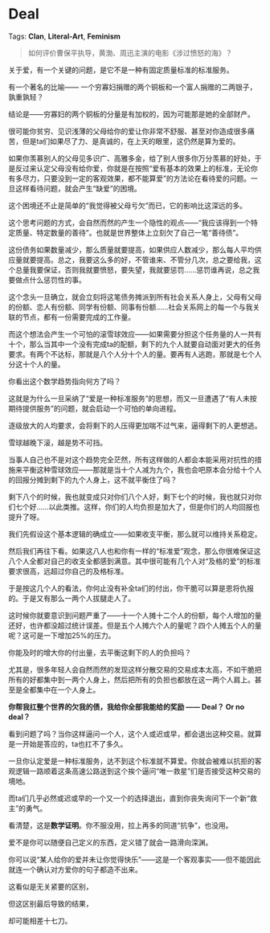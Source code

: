 # Deal

Tags: **Clan**, **Literal-Art**, **Feminism**

> 如何评价曹保平执导，黄渤、周迅主演的电影《涉过愤怒的海》？



关于爱，有一个关键的问题，是它不是一种有固定质量标准的标准服务。

有一个著名的比喻—— 一个穷寡妇捐赠的两个铜板和一个富人捐赠的二两银子，孰重孰轻？

结论是——穷寡妇的两个铜板的分量是有加权的，因为可能那是她的全部财产。

很可能你贫穷、见识浅薄的父母给你的爱让你非常不舒服、甚至对你造成很多痛苦，但是ta们如果尽了力、是真诚的，在上天的眼里，这仍然是算为爱的。

如果你羡慕别人的父母见多识广、高雅多金，给了别人很多你万分羡慕的好处，于是反过来认定父母没有给你爱，你就是在按照“爱有基本的效果上的标准，无论你有多尽力，只要没到一定的客观效果，都不能算爱”的方法论在看待爱的问题。一旦这样看待问题，就会产生“缺爱”的困境。

这个困境还不止是简单的“我觉得被父母亏欠”而已，它的影响比这深远的多。

这个思考问题的方式，会自然而然的产生一个隐性的观点——“我应该得到一个特定质量、特定数量的善待”。也就是世界整体上立刻欠了自己一笔“善待债”。

这份债务如果数量减少，那么质量就要提高，如果供应人数减少，那么每人平均供应量就要提高。总之，我要这么多的好，不管谁来、不管分几次，总之要给我，这个总量我要保证，否则我就要愤怒，要失望，我就要惩罚……惩罚谁再说，总之我要做点什么惩罚性的事。

这个念头一旦确立，就会立刻将这笔债务摊派到所有社会关系人身上，父母有父母的份额、恋人有份额、同学有份额、同事有份额……社会关系网上的每一个与我关联的节点，都有一份需要完成的工作量。

而这个想法会产生一个可怕的滚雪球效应——如果需要分担这个任务量的人一共有十个，那么当其中一个没有完成ta的配额，剩下的九个人就要自动面对更大的任务要求。有两个不达标，那就是八个人分十个人的量。要再有人逃跑，那就是七个人分这十个人的量。

你看出这个数学趋势指向何方了吗？

这就是为什么一旦采纳了“爱是一种标准服务”的思想，而又一旦遭遇了“有人未按期待提供服务”的问题，就会启动一个可怕的单向进程。

逐级放大的人均要求，会将剩下的人压得更加喘不过气来，逼得剩下的人更想逃。

雪球越晚下滚，越是势不可挡。

当事人自己也不是对这个趋势完全茫然，所有这样做的人都会本能采用对抗性的措施来平衡这种雪球效应——那就是当十个人减为九个，我也会吧原本会分给十个人的回报分摊到剩下的九个人身上，这不就平衡住了吗？

剩下八个的时候，我也就变成只对你们八个人好，剩下七个的时候，我也就只对你们七个好……以此类推。这样，你们的人均负担是加大了，但是你们的人均回报也提升了呀。

我们先假设这个基本逻辑的确成立——如果收支平衡，那么就可以维持关系稳定。

然后我们再往下看。如果这八人也和你有一样的“标准爱”观念，那么你很难保证这八个人全都对自己的收支全都感到满意。其中很可能有几个人对“及格的爱”的标准要求很高，远超过你自己的及格标准。

于是按这几个人的看法，你何止没有补全ta们的付出，你干脆可以算是恩将仇报的。于是又有那么一两个人拔腿走人了。

这时候你就要意识到问题严重了——十一个人摊十二个人的份额，每个人增加的量还好，也许都没超过统计误差。但是五个人摊六个人的量呢？四个人摊五个人的量呢？这可是一下增加25%的压力。

你能及时的增大你的付出量，去平衡这剩下的人的负担吗？

尤其是，很多年轻人会自然而然的发现这样分散交易的交易成本太高，不如干脆把所有的好都集中到一两个人身上，然后把所有的负担也都放在这一两个人肩上。甚至是全都集中在一个人身上。

**你帮我扛整个世界的欠我的债，我给你全部我能给的奖励 —— Deal？ Or no deal？**

看到问题了吗？当你这样逼问一个人，这个人或迟或早，都会退出这种交易。就算是一开始是答应的，ta也扛不了多久。

一旦你认定爱是一种标准服务，达不到这个标准就不算爱。你就会被难以抗拒的客观逻辑一路顺着这条高速公路送到这个挨个逼问“唯一救星”们是否接受这种交易的境地。

而ta们几乎必然或迟或早的一个又一个的选择退出，直到你丧失询问下一个新“救主”的勇气。

看清楚，这是**数学证明**。你不服没用，拉上再多的同道“抗争”，也没用。

  


爱不是你可以随便自己定义的东西，定义错了就会一路滑向深渊。

你可以说“某人给你的爱并未让你觉得快乐”——这是一个客观事实——但不能因此就连一个确认对方爱你的句子都造不出来。

这看似是无关紧要的区别，

但这区别最后导致的结果，

却可能相差十七刀。



